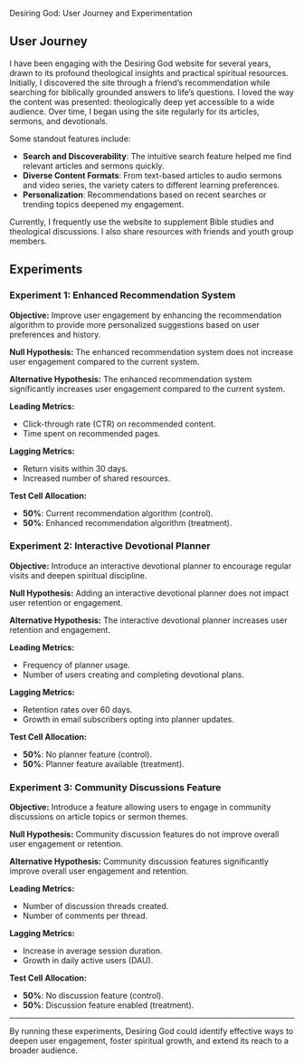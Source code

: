  Desiring God: User Journey and Experimentation

## User Journey
I have been engaging with the Desiring God website for several years, drawn to its profound theological insights and practical spiritual resources. Initially, I discovered the site through a friend’s recommendation while searching for biblically grounded answers to life’s questions. I loved the way the content was presented: theologically deep yet accessible to a wide audience. Over time, I began using the site regularly for its articles, sermons, and devotionals.

Some standout features include:
- **Search and Discoverability**: The intuitive search feature helped me find relevant articles and sermons quickly.
- **Diverse Content Formats**: From text-based articles to audio sermons and video series, the variety caters to different learning preferences.
- **Personalization**: Recommendations based on recent searches or trending topics deepened my engagement.

Currently, I frequently use the website to supplement Bible studies and theological discussions. I also share resources with friends and youth group members.

## Experiments

### Experiment 1: Enhanced Recommendation System
**Objective:** Improve user engagement by enhancing the recommendation algorithm to provide more personalized suggestions based on user preferences and history.

**Null Hypothesis:** The enhanced recommendation system does not increase user engagement compared to the current system.

**Alternative Hypothesis:** The enhanced recommendation system significantly increases user engagement compared to the current system.

**Leading Metrics:**
- Click-through rate (CTR) on recommended content.
- Time spent on recommended pages.

**Lagging Metrics:**
- Return visits within 30 days.
- Increased number of shared resources.

**Test Cell Allocation:**
- **50%**: Current recommendation algorithm (control).
- **50%**: Enhanced recommendation algorithm (treatment).

### Experiment 2: Interactive Devotional Planner
**Objective:** Introduce an interactive devotional planner to encourage regular visits and deepen spiritual discipline.

**Null Hypothesis:** Adding an interactive devotional planner does not impact user retention or engagement.

**Alternative Hypothesis:** The interactive devotional planner increases user retention and engagement.

**Leading Metrics:**
- Frequency of planner usage.
- Number of users creating and completing devotional plans.

**Lagging Metrics:**
- Retention rates over 60 days.
- Growth in email subscribers opting into planner updates.

**Test Cell Allocation:**
- **50%**: No planner feature (control).
- **50%**: Planner feature available (treatment).

### Experiment 3: Community Discussions Feature
**Objective:** Introduce a feature allowing users to engage in community discussions on article topics or sermon themes.

**Null Hypothesis:** Community discussion features do not improve overall user engagement or retention.

**Alternative Hypothesis:** Community discussion features significantly improve overall user engagement and retention.

**Leading Metrics:**
- Number of discussion threads created.
- Number of comments per thread.

**Lagging Metrics:**
- Increase in average session duration.
- Growth in daily active users (DAU).

**Test Cell Allocation:**
- **50%**: No discussion feature (control).
- **50%**: Discussion feature enabled (treatment).

---
By running these experiments, Desiring God could identify effective ways to deepen user engagement, foster spiritual growth, and extend its reach to a broader audience.
